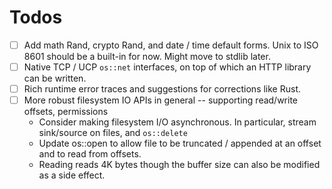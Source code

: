 # Todos

- [ ] Add math Rand, crypto Rand, and date / time default forms. Unix to ISO 8601 should be a built-in for now. Might move to stdlib later.
- [ ] Native TCP / UCP `os::net` interfaces, on top of which an HTTP library can be written.
- [ ] Rich runtime error traces and suggestions for corrections like Rust.
- [ ] More robust filesystem IO APIs in general -- supporting read/write offsets, permissions
    - Consider making filesystem I/O asynchronous. In particular, stream sink/source on files, and `os::delete`
    - Update os::open to allow file to be truncated / appended at an offset and to read from offsets.
    - Reading reads 4K bytes though the buffer size can also be modified as a side effect.
